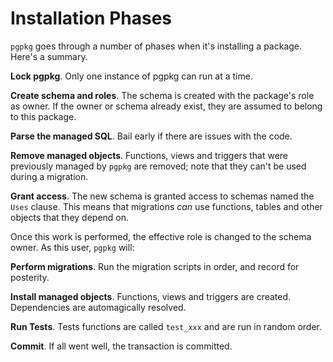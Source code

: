 # Installation Phases

`pgpkg` goes through a number of phases when it's installing a package. Here's a summary.

**Lock pgpkg**. Only one instance of pgpkg can run at a time.

**Create schema and roles**. The schema is created with the package's role as owner. If the owner or schema
already exist, they are assumed to belong to this package.

**Parse the managed SQL**. Bail early if there are issues with the code.

**Remove managed objects**. Functions, views and triggers that were previously managed by
`pgpkg` are removed; note that they can't be used during a migration.

**Grant access**. The new schema is granted access to schemas named the `Uses` clause. This means
that migrations *can* use functions, tables and other objects that they depend on.

Once this work is performed, the effective role is changed to the schema owner. As this user,
`pgpkg` will:

**Perform migrations**. Run the migration scripts in order, and record for posterity.

**Install managed objects**. Functions, views and triggers are created. Dependencies are automagically resolved.

**Run Tests**. Tests functions are called `test_xxx` and are run in random order.

**Commit**. If all went well, the transaction is committed.